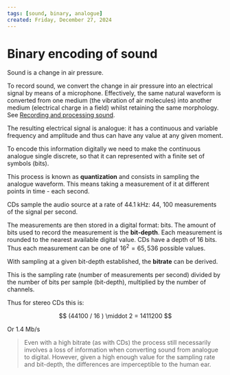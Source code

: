 ```yaml
---
tags: [sound, binary, analogue]
created: Friday, December 27, 2024
---
```


# Binary encoding of sound

Sound is a change in air pressure.

To record sound, we convert the change in air pressure into an electrical signal
by means of a microphone. Effectively, the same natural waveform is converted
from one medium (the vibration of air molecules) into another medium (electrical
charge in a field) whilst retaining the same morphology. See
[Recording and processing sound]().

The resulting electrical signal is analogue: it has a continuous and variable
frequency and amplitude and thus can have any value at any given moment.

To encode this information digitally we need to make the continuous analogue
single discrete, so that it can represented with a finite set of symbols (bits).

This process is known as **quantization** and consists in sampling the analogue
waveform. This means taking a measurement of it at different points in time -
each second.

CDs sample the audio source at a rate of 44.1 kHz: 44, 100 measurements of the
signal per second.

The measurements are then stored in a digital format: bits. The amount of bits
used to record the measurement is the **bit-depth**. Each measurement is rounded
to the nearest available digital value. CDs have a depth of 16 bits. Thus each
measurement can be one of $16^2 = 65,536$ possible values.

With sampling at a given bit-depth established, the **bitrate** can be derived.

This is the sampling rate (number of measurements per second) divided by the
number of bits per sample (bit-depth), multiplied by the number of channels.

Thus for stereo CDs this is:

$$
(44100 / 16 ) \middot 2 = 1411200
$$

Or 1.4 Mb/s

> Even with a high bitrate (as with CDs) the process still necessarily involves
> a loss of information when converting sound from analogue to digital. However,
> given a high enough value for the sampling rate and bit-depth, the differences
> are imperceptible to the human ear.
